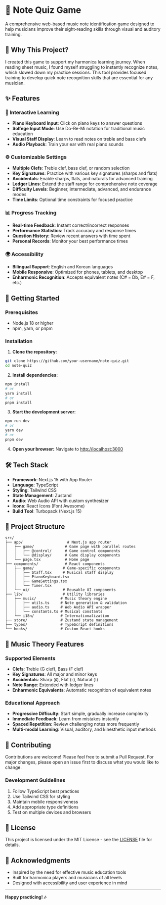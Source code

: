 # 🎵 Note Quiz Game

A comprehensive web-based music note identification game designed to help musicians improve their sight-reading skills through visual and auditory training.

## 🎯 Why This Project?

I created this game to support my harmonica learning journey. When reading sheet music, I found myself struggling to instantly recognize notes, which slowed down my practice sessions. This tool provides focused training to develop quick note recognition skills that are essential for any musician.

## ✨ Features

### 🎹 Interactive Learning

- **Piano Keyboard Input**: Click on piano keys to answer questions
- **Solfege Input Mode**: Use Do-Re-Mi notation for traditional music education
- **Visual Staff Display**: Learn to read notes on treble and bass clefs
- **Audio Playback**: Train your ear with real piano sounds

### ⚙️ Customizable Settings

- **Multiple Clefs**: Treble clef, bass clef, or random selection
- **Key Signatures**: Practice with various key signatures (sharps and flats)
- **Accidentals**: Enable sharps, flats, and naturals for advanced training
- **Ledger Lines**: Extend the staff range for comprehensive note coverage
- **Difficulty Levels**: Beginner, intermediate, advanced, and endurance modes
- **Time Limits**: Optional time constraints for focused practice

### 📊 Progress Tracking

- **Real-time Feedback**: Instant correct/incorrect responses
- **Performance Statistics**: Track accuracy and response times
- **Question History**: Review recent answers with time spent
- **Personal Records**: Monitor your best performance times

### 🌍 Accessibility

- **Bilingual Support**: English and Korean languages
- **Mobile Responsive**: Optimized for phones, tablets, and desktop
- **Enharmonic Recognition**: Accepts equivalent notes (C# = Db, E# = F, etc.)

## 🚀 Getting Started

### Prerequisites

- Node.js 18 or higher
- npm, yarn, or pnpm

### Installation

1. **Clone the repository:**

```bash
git clone https://github.com/your-username/note-quiz.git
cd note-quiz
```

2. **Install dependencies:**

```bash
npm install
# or
yarn install
# or
pnpm install
```

3. **Start the development server:**

```bash
npm run dev
# or
yarn dev
# or
pnpm dev
```

4. **Open your browser:**
   Navigate to [http://localhost:3000](http://localhost:3000)

## 🛠️ Tech Stack

- **Framework**: Next.js 15 with App Router
- **Language**: TypeScript
- **Styling**: Tailwind CSS
- **State Management**: Zustand
- **Audio**: Web Audio API with custom synthesizer
- **Icons**: React Icons (Font Awesome)
- **Build Tool**: Turbopack (Next.js 15)

## 📁 Project Structure

```
src/
├── app/                    # Next.js app router
│   ├── game/              # Game page with parallel routes
│   │   ├── @control/      # Game control components
│   │   └── @display/      # Game display components
│   └── page.tsx           # Home page
├── components/            # React components
│   ├── game/             # Game-specific components
│   │   ├── Staff.tsx     # Musical staff display
│   │   ├── PianoKeyboard.tsx
│   │   ├── GameSettings.tsx
│   │   └── Timer.tsx
│   └── ui/               # Reusable UI components
├── lib/                  # Utility libraries
│   ├── music/           # Music theory engine
│   │   ├── utils.ts     # Note generation & validation
│   │   ├── audio.ts     # Web Audio API wrapper
│   │   └── constants.ts # Musical constants
│   └── i18n/            # Internationalization
├── store/               # Zustand state management
├── types/               # TypeScript definitions
└── hooks/               # Custom React hooks
```

## 🎵 Music Theory Features

### Supported Elements

- **Clefs**: Treble (G clef), Bass (F clef)
- **Key Signatures**: All major and minor keys
- **Accidentals**: Sharp (♯), Flat (♭), Natural (♮)
- **Note Range**: Extended with ledger lines
- **Enharmonic Equivalents**: Automatic recognition of equivalent notes

### Educational Approach

- **Progressive Difficulty**: Start simple, gradually increase complexity
- **Immediate Feedback**: Learn from mistakes instantly
- **Spaced Repetition**: Review challenging notes more frequently
- **Multi-modal Learning**: Visual, auditory, and kinesthetic input methods

## 🤝 Contributing

Contributions are welcome! Please feel free to submit a Pull Request. For major changes, please open an issue first to discuss what you would like to change.

### Development Guidelines

1. Follow TypeScript best practices
2. Use Tailwind CSS for styling
3. Maintain mobile responsiveness
4. Add appropriate type definitions
5. Test on multiple devices and browsers

## 📄 License

This project is licensed under the MIT License - see the [LICENSE](LICENSE) file for details.

## 🙏 Acknowledgments

- Inspired by the need for effective music education tools
- Built for harmonica players and musicians of all levels
- Designed with accessibility and user experience in mind

---

**Happy practicing! 🎶**
